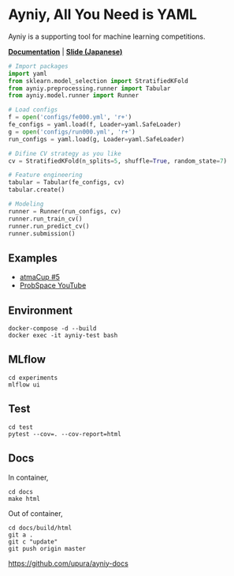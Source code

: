 # Ayniy, All You Need is YAML

Ayniy is a supporting tool for machine learning competitions.

[**Documentation**](https://upura.github.io/ayniy-docs/) | [**Slide (Japanese)**](https://speakerdeck.com/upura/ayniy-with-mlflow)

```python
# Import packages
import yaml
from sklearn.model_selection import StratifiedKFold
from ayniy.preprocessing.runner import Tabular
from ayniy.model.runner import Runner

# Load configs
f = open('configs/fe000.yml', 'r+')
fe_configs = yaml.load(f, Loader=yaml.SafeLoader)
g = open('configs/run000.yml', 'r+')
run_configs = yaml.load(g, Loader=yaml.SafeLoader)

# Difine CV strategy as you like
cv = StratifiedKFold(n_splits=5, shuffle=True, random_state=7)

# Feature engineering
tabular = Tabular(fe_configs, cv)
tabular.create()

# Modeling
runner = Runner(run_configs, cv)
runner.run_train_cv()
runner.run_predict_cv()
runner.submission()
```

## Examples

- [atmaCup #5](https://github.com/upura/atma-comp5)
- [ProbSpace YouTube](https://github.com/upura/probspace-youtube)

## Environment

```
docker-compose -d --build
docker exec -it ayniy-test bash
```

## MLflow

```
cd experiments
mlflow ui
```

## Test

```
cd test
pytest --cov=. --cov-report=html
```

## Docs
In container,
```
cd docs
make html
```

Out of container,
```
cd docs/build/html
git a .
git c "update"
git push origin master
```
https://github.com/upura/ayniy-docs
